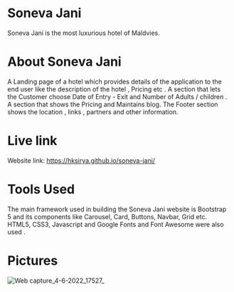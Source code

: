 # Soneva Jani
Soneva Jani is the most luxurious hotel of Maldvies.

# About Soneva Jani  
A Landing page of a hotel which provides details of the application to the end user like the description of the hotel , Pricing etc . 
A section that lets the Customer choose Date of Entry - Exit and  Number of Adults / children . A section that shows the Pricing and Maintains blog. The Footer section  shows the location , links , partners and other information. 

# Live link
Website link: https://hksirya.github.io/soneva-jani/

# Tools Used 
The main framework used in building the Soneva Jani website is Bootstrap 5 and its components like Carousel, Card, Buttons, Navbar, Grid etc.  HTML5, CSS3, Javascript and Google Fonts and Font Awesome were also used .

# Pictures
![Web capture_4-6-2022_17527_](https://user-images.githubusercontent.com/104431269/171998832-ec231597-1005-4038-b9b0-ed67df9a649e.jpeg)
